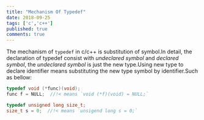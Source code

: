 ```yaml
---
title: "Mechanism Of Typedef"
date: 2018-09-25
tags: ['c','c++']
published: true
comments: true
---
```


The mechanism of `typedef` in c/c++ is substitution of symbol.In detail, the declaration of typedef consist with *undeclared symbol* and *declared symbol*, the *undeclared symbol* is just the new type.Using new type to declare identifier means substituting the new type symbol by identifier.Such as bellow:

```c
typedef void (*func)(void);
func f = NULL;  //!< means `void (*f)(void) = NULL;`

typedef unsigned long size_t;
size_t s = 0;  //!< means `unsigend long s = 0;`
```
